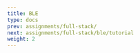 ```yaml
---
title: BLE
type: docs
prev: assignments/full-stack/
next: assignments/full-stack/ble/tutorial
weight: 2
---
```

